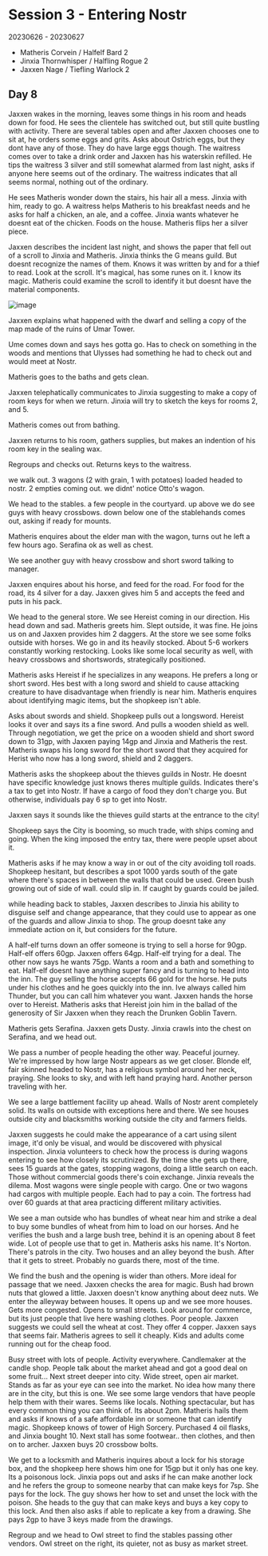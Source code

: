 # Session 3 - Entering Nostr

20230626 - 20230627
- Matheris Corvein / Halfelf Bard 2
- Jinxia Thornwhisper / Halfling Rogue 2
- Jaxxen Nage / Tiefling Warlock 2

## Day 8

Jaxxen wakes in the morning, leaves some things in his room and heads down for food.  He sees the clientele has switched out, but still quite bustling with activity.  There are several tables open and after Jaxxen chooses one to sit at, he orders some eggs and grits.  Asks about Ostrich eggs, but they dont have any of those. They do have large eggs though.  The waitress comes over to take a drink order and Jaxxen has his waterskin refilled. He tips the waitress 3 silver and still somewhat alarmed from last night, asks if anyone here seems out of the ordinary.  The waitress indicates that all seems normal, nothing out of the ordinary.

He sees Matheris wonder down the stairs, his hair all a mess. Jinxia with him, ready to go.  A waitress helps Matheris to his breakfast needs and he asks for half a chicken, an ale, and a coffee. Jinxia wants whatever he doesnt eat of the chicken.  Foods on the house. Matheris flips her a silver piece.

Jaxxen describes the incident last night, and shows the paper that fell out of a scroll to Jinxia and Matheris. Jinxia thinks the G means guild. But doesnt recognize the names of them.  Knows it was written by and for a thief to read. Look at the scroll. It's magical, has some runes on it. I know its magic.  Matheris could examine the scroll to identify it but doesnt have the material components.

![image](https://github.com/vicariousdrama/dnd/assets/88121568/71595955-fbe3-45aa-81e0-4f4a3481a7ee)


Jaxxen explains what happened with the dwarf and selling a copy of the map made of the ruins of Umar Tower.

Ume comes down and says hes gotta go. Has to check on something in the woods and mentions that Ulysses had something he had to check out and would meet at Nostr.  

Matheris goes to the baths and gets clean.

Jaxxen telephatically communicates to Jinxia suggesting to make a copy of room keys for when we return. Jinxia will try to sketch the keys for rooms 2, and 5. 

Matheris comes out from bathing.

Jaxxen returns to his room, gathers supplies, but makes an indention of his room key in the sealing wax.

Regroups and checks out. Returns keys to the waitress.

we walk out. 3 wagons (2 with grain, 1 with potatoes) loaded headed to nostr. 2 empties coming out.  we didnt' notice Otto's wagon.

We head to the stables. a few people in the courtyard. up above we do see guys with heavy crossbows. down below one of the stablehands comes out, asking if ready for mounts.

Matheris enquires about the elder man with the wagon, turns out he left a few hours ago.  Serafina ok as well as chest.

We see another guy with heavy crossbow and short sword talking to manager.

Jaxxen enquires about his horse, and feed for the road.  For food for the road, its 4 silver for a day. Jaxxen gives him 5 and accepts the feed and puts in his pack.

We head to the general store.  We see Hereist coming in our direction. His head down and sad. Matheris greets him. Slept outside, it was fine. He joins us on and Jaxxen provides him 2 daggers.  At the store we see some folks outside with horses. We go in and its heavily stocked. About 5-6 workers constantly working restocking. Looks like some local security as well, with heavy crossbows and shortswords, strategically positioned.

Matheris asks Hereist if he specializes in any weapons. He prefers a long or short sword. Hes best with a long sword and shield to cause attacking creature to have disadvantage when friendly is near him.  Matheris enquires about identifying magic items, but the shopkeep isn't able.

Asks about swords and shield. Shopkeep pulls out a longsword. Hereist looks it over and says its a fine sword.  And pulls a wooden shield as well.  Through negotiation, we get the price on a wooden shield and short sword down to 31gp, with Jaxxen paying 14gp and Jinxia and Matheris the rest.  Matheris swaps his long sword for the short sword that they acquired for Herist who now has a long sword, shield and 2 daggers.

Matheris asks the shopkeep about the thieves guilds in Nostr. He doesnt have specific knowledge just knows theres multiple guilds. Indicates there's a tax to get into Nostr.  If have a cargo of food they don't charge you. But otherwise, individuals pay 6 sp to get into Nostr.

Jaxxen says it sounds like the thieves guild starts at the entrance to the city!

Shopkeep says the City is booming, so much trade, with ships coming and going. When the king imposed the entry tax, there were people upset about it.

Matheris asks if he may know a way in or out of the city avoiding toll roads.  Shopkeep hesitant, but describes a spot 1000 yards south of the gate where there's spaces in between the walls that could be used. Green bush growing out of side of wall. could slip in. If caught by guards could be jailed.

while heading back to stables, Jaxxen describes to Jinxia his ability to disguise self and change appearance, that they could use to appear as one of the guards and allow Jinxia to shop.  The group doesnt take any immediate action on it, but considers for the future.

A half-elf turns down an offer someone is trying to sell a horse for 90gp. Half-elf offers 60gp. Jaxxen offers 64gp. Half-elf trying for a deal. The other now says he wants 75gp. Wants a room and a bath and something to eat.  Half-elf doesnt have anything super fancy and is turning to head into the inn. The guy selling the horse accepts 66 gold for the horse. He puts under his clothes and he goes quickly into the inn. Ive always called him Thunder, but you can call him whatever you want. Jaxxen hands the horse over to Hereist.  Matheris asks that Hereist join him in the ballad of the generosity of Sir Jaxxen when they reach the Drunken Goblin Tavern.  

Matheris gets Serafina. Jaxxen gets Dusty. Jinxia crawls into the chest on Serafina, and we head out.

We pass a number of people heading the other way. Peaceful journey. We're impressed by how large Nostr appears as we get closer. Blonde elf, fair skinned headed to Nostr, has a religious symbol around her neck, praying. She looks to sky, and with left hand praying hard. Another person traveling with her.

We see a large battlement facility up ahead. Walls of Nostr arent completely solid. Its walls on outside with exceptions here and there. We see houses outside city and blacksmiths working outside the city and farmers fields. 

Jaxxen suggests he could make the appearance of a cart using silent image, it'd only be visual, and would be discovered with physical inspection.  Jinxia volunteers to check how the process is during wagons entering to see how closely its scrutinized. By the time she gets up there, sees 15 guards at the gates, stopping wagons, doing a little search on each. Those without commercial goods there's coin exchange.  Jinxia reveals the dilema.  Most wagons were single people with cargo. One or two wagons had cargos with multiple people. Each had to pay a coin.  The fortress had over 60 guards at that area practicing different military activities.

We see a man outside who has bundles of wheat near him and strike a deal to buy some bundles of wheat from him to load on our horses. And he verifies the bush and a large bush tree, behind it is an opening about 8 feet wide. Lot of people use that to get in.  Matheris asks his name. It's Norton.  There's patrols in the city. Two houses and an alley beyond the bush. After that it gets to street. Probably no guards there, most of the time.

We find the bush and the opening is wider than others. More ideal for passage that we need.  Jaxxen checks the area for magic. Bush had brown nuts that glowed a little. Jaxxen doesn't know anything about deez nuts.  We enter the alleyway between houses. It opens up and we see more houses.  Gets more congested. Opens to small streets. Look around for commerce, but its just people that live here washing clothes. Poor people.  Jaxxen suggests we could sell the wheat at cost. They offer 4 copper. Jaxxen says that seems fair. Matheris agrees to sell it cheaply. Kids and adults come running out for the cheap food.

Busy street with lots of people. Activity everywhere. Candlemaker at the candle shop. People talk about the market ahead and got a good deal on some fruit... Next street deeper into city. Wide street, open air market. Stands as far as your eye can see into the market. No idea how many there are in the city, but this is one.  We see some large vendors that have people help them with their wares. Seems like locals. Nothing spectacular, but has every common thing you can think of. Its about 2pm. Matheris hails them and asks if knows of a safe affordable inn or someone that can identify magic.  Shopkeep knows of tower of High Sorcery.  Purchased 4 oil flasks, and Jinxia bought 10.  Next stall has some footwear.. then clothes, and then on to archer.  Jaxxen buys 20 crossbow bolts.

We get to a locksmith and Matheris inquires about a lock for his storage box, and the shopkeep here shows him one for 15gp but it only has one key. Its a poisonous lock. Jinxia pops out and asks if he can make another lock and he refers the group to someone nearby that can make keys for 7sp.  She pays for the lock. The guy shows her how to set and unset the lock with the poison. She heads to the guy that can make keys and buys a key copy to this lock. And then also asks if able to replicate a key from a drawing. She pays 2gp to have 3 keys made from the drawings.

Regroup and we head to Owl street to find the stables passing other vendors. Owl street on the right, its quieter, not as busy as market street.


